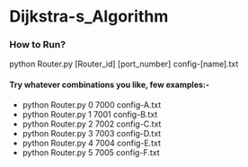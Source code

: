 # Dijkstra-s_Algorithm


### How to Run?
python Router.py [Router_id] [port_number] config-[name].txt


#### Try whatever combinations you like, few examples:-
* python Router.py 0 7000 config-A.txt
* python Router.py 1 7001 config-B.txt
* python Router.py 2 7002 config-C.txt
* python Router.py 3 7003 config-D.txt
* python Router.py 4 7004 config-E.txt
* python Router.py 5 7005 config-F.txt

